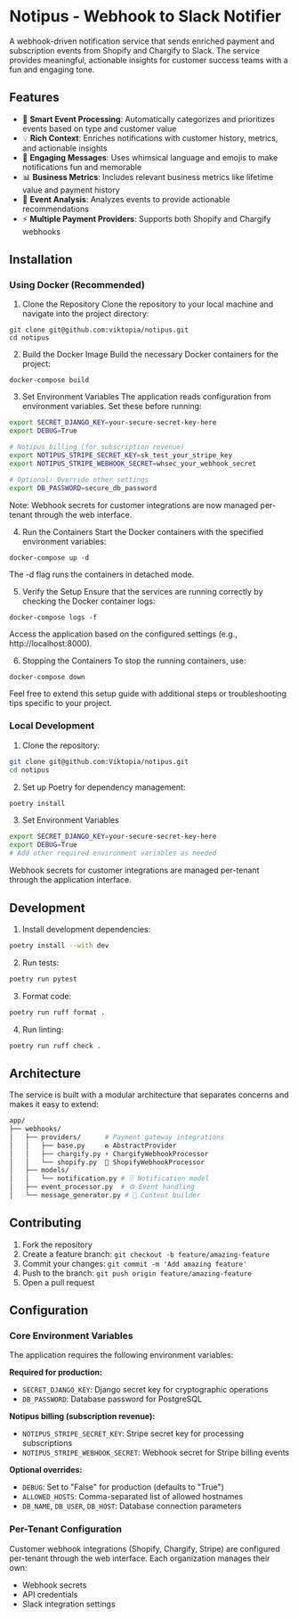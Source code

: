 # Notipus - Webhook to Slack Notifier

A webhook-driven notification service that sends enriched payment and subscription events from Shopify and Chargify to Slack. The service provides meaningful, actionable insights for customer success teams with a fun and engaging tone.

## Features

- 🎯 **Smart Event Processing**: Automatically categorizes and prioritizes events based on type and customer value
- 💡 **Rich Context**: Enriches notifications with customer history, metrics, and actionable insights
- 🎨 **Engaging Messages**: Uses whimsical language and emojis to make notifications fun and memorable
- 📊 **Business Metrics**: Includes relevant business metrics like lifetime value and payment history
- 🔄 **Event Analysis**: Analyzes events to provide actionable recommendations
- ⚡ **Multiple Payment Providers**: Supports both Shopify and Chargify webhooks

## Installation

### Using Docker (Recommended)

1. Clone the Repository
Clone the repository to your local machine and navigate into the project directory:
```
git clone git@github.com:viktopia/notipus.git
cd notipus
```

2. Build the Docker Image
Build the necessary Docker containers for the project:
```
docker-compose build
```

3. Set Environment Variables
The application reads configuration from environment variables. Set these before running:
```bash
export SECRET_DJANGO_KEY=your-secure-secret-key-here
export DEBUG=True

# Notipus billing (for subscription revenue)
export NOTIPUS_STRIPE_SECRET_KEY=sk_test_your_stripe_key
export NOTIPUS_STRIPE_WEBHOOK_SECRET=whsec_your_webhook_secret

# Optional: Override other settings
export DB_PASSWORD=secure_db_password
```
Note: Webhook secrets for customer integrations are now managed per-tenant through the web interface.

4. Run the Containers
Start the Docker containers with the specified environment variables:
```
docker-compose up -d
```
The -d flag runs the containers in detached mode.

5. Verify the Setup
Ensure that the services are running correctly by checking the Docker container logs:
```
docker-compose logs -f
```
Access the application based on the configured settings (e.g., http://localhost:8000).

6. Stopping the Containers
To stop the running containers, use:
```
docker-compose down
```
Feel free to extend this setup guide with additional steps or troubleshooting tips specific to your project.

### Local Development

1. Clone the repository:
```bash
git clone git@github.com:Viktopia/notipus.git
cd notipus
```

2. Set up Poetry for dependency management:
```bash
poetry install
```

3. Set Environment Variables
```bash
export SECRET_DJANGO_KEY=your-secure-secret-key-here
export DEBUG=True
# Add other required environment variables as needed
```
Webhook secrets for customer integrations are managed per-tenant through the application interface.

## Development

1. Install development dependencies:
```bash
poetry install --with dev
```

2. Run tests:
```bash
poetry run pytest
```

3. Format code:
```bash
poetry run ruff format .
```

4. Run linting:
```bash
poetry run ruff check .
```
## Architecture
The service is built with a modular architecture that separates concerns and makes it easy to extend:

```bash
app/
├── webhooks/
│   ├── providers/      # Payment gateway integrations
│   │   ├── base.py     ♻️ AbstractProvider
│   │   ├── chargify.py ⚡ ChargifyWebhookProcessor
│   │   └── shopify.py  🛒 ShopifyWebhookProcessor
│   ├── models/
│   │   └── notification.py # 🗄️ Notification model
│   ├── event_processor.py  # ⚙️ Event handling
│   └── message_generator.py # 📨 Content builder
```

## Contributing

1. Fork the repository
2. Create a feature branch: `git checkout -b feature/amazing-feature`
3. Commit your changes: `git commit -m 'Add amazing feature'`
4. Push to the branch: `git push origin feature/amazing-feature`
5. Open a pull request

## Configuration

### Core Environment Variables

The application requires the following environment variables:

**Required for production:**
- `SECRET_DJANGO_KEY`: Django secret key for cryptographic operations
- `DB_PASSWORD`: Database password for PostgreSQL

**Notipus billing (subscription revenue):**
- `NOTIPUS_STRIPE_SECRET_KEY`: Stripe secret key for processing subscriptions
- `NOTIPUS_STRIPE_WEBHOOK_SECRET`: Webhook secret for Stripe billing events

**Optional overrides:**
- `DEBUG`: Set to "False" for production (defaults to "True")
- `ALLOWED_HOSTS`: Comma-separated list of allowed hostnames
- `DB_NAME`, `DB_USER`, `DB_HOST`: Database connection parameters

### Per-Tenant Configuration

Customer webhook integrations (Shopify, Chargify, Stripe) are configured per-tenant through the web interface. Each organization manages their own:
- Webhook secrets
- API credentials
- Slack integration settings
